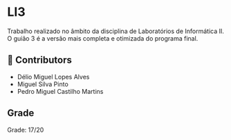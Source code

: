 # LI3
Trabalho realizado no âmbito da disciplina de Laboratórios de Informática II. O guião 3 é a versão mais completa e otimizada do programa final.

## 🤝 Contributors
- Délio Miguel Lopes Alves
- Miguel Silva Pinto
- Pedro Miguel Castilho Martins

## Grade  
Grade: 17/20
